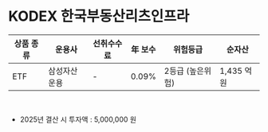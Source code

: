 # KODEX 한국부동산리츠인프라

| 상품 종류 | 운용사 | 선취수수료 | 年 보수 | 위험등급 | 순자산 |
|---|---|---|---|------|---|
| ETF | 삼성자산운용 | - | 0.09% | 2등급 (높은위험) | 1,435 억원 |

<br>

* 2025년 결산 시 투자액 : 5,000,000 원
